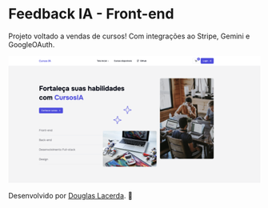 # Feedback IA - Front-end
Projeto voltado a vendas de cursos! Com integrações ao Stripe, Gemini e GoogleOAuth.

![Screenshot](./web/public/readme-cover.png)

Desenvolvido por [Douglas Lacerda](https://www.linkedin.com/in/douglas-lacerda-da-conceicao/). 🤘
